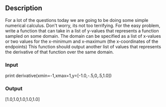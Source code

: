 ## Description
For a lot of the questions today we are going to be doing some simple numerical calculus. Don't worry, its not too terrifying.
For the easy problem, write a function that can take in a list of y-values that represents a function sampled on some domain. The domain can be specified as a list of x-values or two values for the x-minimum and x-maximum (the x-coordinates of the endpoints)
This function should output another list of values that represents the derivative of that function over the same domain.

### Input
print derivative(xmin=-1,xmax=1,y=[-1.0,-.5,0,.5,1.0])

### Output
[1.0,1.0,1.0,1.0,1.0]